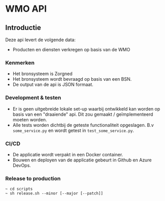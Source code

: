 WMO API
=========

## Introductie

Deze api levert de volgende data:

- Producten en diensten verkregen op basis van de WMO

### Kenmerken
- Het bronsysteem is Zorgned
- Het bronsysteem wordt bevraagd op basis van een BSN.
- De output van de api is JSON formaat.

### Development & testen
- Er is geen uitgebreide lokale set-up waarbij ontwikkeld kan worden op basis van een "draaiende" api. Dit zou gemaakt / geïmplementeerd moeten worden.
- Alle tests worden dichtbij de geteste functionaliteit opgeslagen. B.v `some_service.py` en wordt getest in `test_some_service.py`.

### CI/CD
- De applicatie wordt verpakt in een Docker container.
- Bouwen en deployen van de applicatie gebeurt in Github en Azure DevOps.

### Release to production
```
~ cd scripts
~ sh release.sh --minor [--major [--patch]]
```